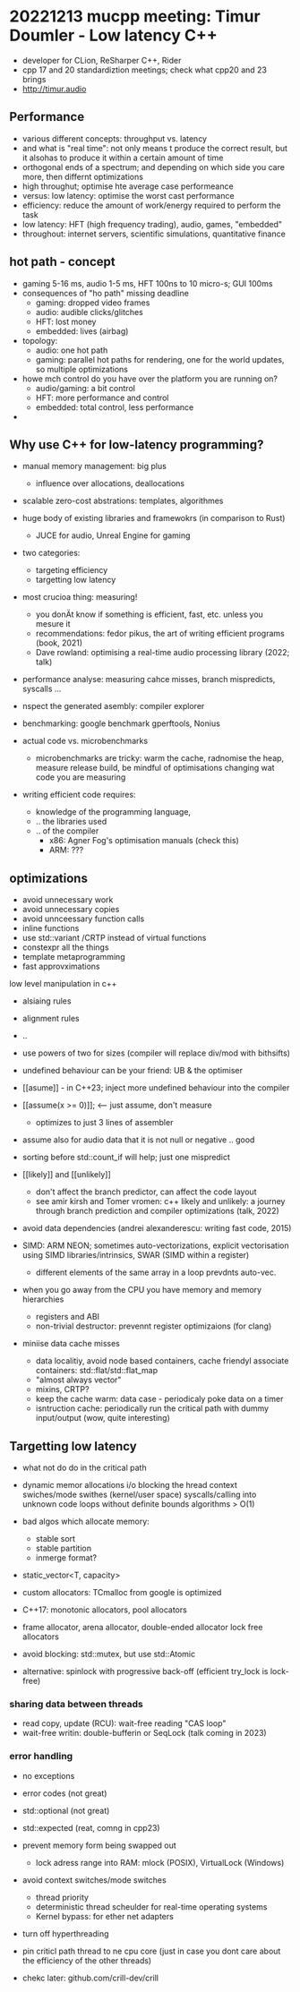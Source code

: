 # 20221213 mucpp meeting: Timur Doumler - Low latency C++
* developer for CLion, ReSharper C++, Rider
* cpp 17 and 20 standardiztion meetings; check what cpp20 and 23 brings
* http://timur.audio

## Performance
* various different concepts: throughput vs. latency
* and what is "real time": not only means t produce the correct result, but it alsohas to produce it within a certain amount of time
* orthogonal ends of a spectrum; and depending on which side you care more, then differnt optimizations
* high throughut; optimise hte average case performeance
* versus: low latency: optimise the worst cast performance
* efficiency: reduce the amount of work/energy required to perform the task
* low latency: HFT (high frequency trading), audio, games, "embedded"
* throughout: internet servers, scientific simulations, quantitative finance

## hot path - concept
* gaming 5-16 ms, audio 1-5 ms, HFT 100ns to 10 micro-s; GUI 100ms
* consequences of "ho path" missing deadline
  * gaming: dropped video frames
  * audio: audible clicks/glitches
  * HFT: lost money
  * embedded: lives (airbag)
* topology:
  * audio: one hot path
  * gaming: parallel hot paths for rendering, one for the world updates, so multiple optimizations
* howe mch control do you have over the platform you are running on?
  * audio/gaming: a bit control
  * HFT: more performance and control
  * embedded: total control, less performance
* 
## Why use C++ for low-latency programming?
* manual memory management: big plus
  * influence over allocations, deallocations
* scalable zero-cost abstrations: templates, algorithmes
* huge body of existing libraries and framewokrs (in comparison to Rust)
  * JUCE for audio, Unreal Engine for gaming

* two categories:
  * targeting efficiency
  * targetting low latency
* most crucioa thing: measuring!
  * you donÄt know if something is efficient, fast, etc. unless you mesure it
  * recommendations: fedor pikus, the art of writing efficient programs (book, 2021)
  * Dave rowland: optimising a real-time audio processing library (2022; talk)
* performance analyse: measuring cahce misses, branch mispredicts, syscalls ...
* nspect the generated asembly: compiler explorer
* benchmarking: google benchmark gperftools, Nonius
* actual code vs. microbenchmarks
  * microbenchmarks are tricky: warm the cache, radnomise the heap, measure release build, be mindful of optimisations changing wat code you are measuring
* writing efficient code requires:
  * knowledge of the programming language,
  * .. the libraries used
  * .. of the compiler
    * x86: Agner Fog's optimisation manuals (check this)
	* ARM: ???
	
## optimizations
* avoid unnecessary work
* avoid unnecessary copies
* avoid unnceessary function calls
* inline functions
* use std::variant /CRTP instead of virtual functions
* constexpr all the things
* template metaprogramming
* fast approvximations

low level manipulation in c++
* alsiaing rules
* alignment rules
* ..

* use powers of two for sizes (compiler will replace div/mod with bithsifts)
* undefined behaviour can be your friend: UB & the optimiser
* [[asume]] - in C++23; inject more undefined behaviour into the compiler
* [[assume(x >= 0)]]; <-- just assume, don't measure
  * optimizes to just 3 lines of assembler
* assume also for audio data that it is not null or negative .. good
* sorting before std::count_if will help; just one mispredict
* [[likely]] and [[unlikely]]
  * don't affect the branch predictor, can affect the code layout
  * see amir kirsh and Tomer vromen: c++ likely and unlikely: a journey through branch prediction and compiler optimizations (talk, 2022)
* avoid data dependencies (andrei alexanderescu: writing fast code, 2015)
* SIMD: ARM NEON; sometimes auto-vectorizations, explicit vectorisation using SIMD libraries/intrinsics, SWAR (SIMD within a register)
  * different elements of the same array in a loop prevdnts auto-vec.
* when you go away from the CPU you have memory and memory hierarchies
  * registers and ABI
  * non-trivial destructor: prevennt register optimizaions (for clang)
* miniise data cache misses
  * data localitiy, avoid node based containers, cache friendyl associate containers: std::flat/std::flat_map
  * "almost always vector" 
  * mixins, CRTP?
  * keep the cache warm: data case - periodicaly poke data on a timer
  * isntruction cache: periodically run the critical path with dummy input/output (wow, quite interesting)
  
## Targetting low latency
* what not do do in the critical path
* dynamic memor allocations
i/o
blocking the hread
context swiches/mode swithes (kernel/user space)
syscalls/calling into unknown code
loops without definite bounds
algorithms > O(1)

* bad algos which allocate memory:
  * stable sort
  * stable partition 
  * inmerge format?
  
* static_vector<T, capacity>
* custom allocators: TCmalloc from google is optimized
* C++17: monotonic allocators, pool allocators
* frame allocator, arena allocator, double-ended allocator
lock free allocators
* avoid blocking: std::mutex, but use std::Atomic
* alternative: spinlock with progressive back-off (efficient try_lock is lock-free)

### sharing data between threads
* read copy, update (RCU): wait-free reading "CAS loop"
* wait-free writin: double-bufferin or SeqLock (talk coming in 2023)

### error handling
* no exceptions
* error codes (not great)
* std::optional (not great)
* std::expected (reat, comng in cpp23)

* prevent memory form being swapped out
  * lock adress range into RAM: mlock (POSIX), VirtualLock (Windows)

* avoid context switches/mode switches
  * thread priority
  * deterministic thread scheulder for real-time operating systems
  * Kernel bypass: for ether net adapters
* turn off hyperthreading
* pin criticl path thread to ne cpu core (just in case you dont care about the efficiency of the other threads)

* chekc later: github.com/crill-dev/crill
